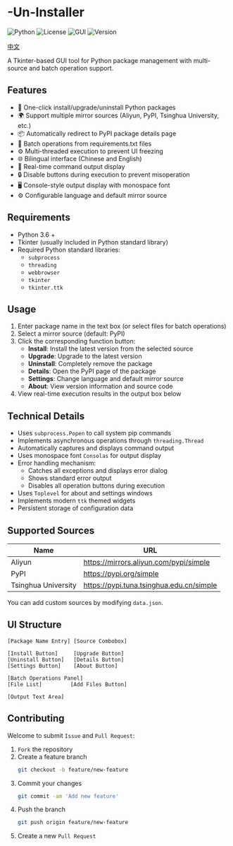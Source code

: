# -Un-Installer

![Python](https://img.shields.io/badge/Python-3.6%2B-blue?logo=python)
![License](https://img.shields.io/badge/License-Apache--2.0-green)
![GUI](https://img.shields.io/badge/GUI-Tkinter-orange)
![Version](https://img.shields.io/badge/Version-0.7.0-lightgrey)

[中文](README_CN.md)

A Tkinter-based GUI tool for Python package management with multi-source and batch operation support.

## Features

- 🚀 One-click install/upgrade/uninstall Python packages
- 🌍 Support multiple mirror sources (Aliyun, PyPI, Tsinghua University, etc.)
- 📦 Automatically redirect to PyPI package details page
- 📁 Batch operations from requirements.txt files
- ⚙️ Multi-threaded execution to prevent UI freezing
- 🌐 Bilingual interface (Chinese and English)
- 📜 Real-time command output display
- 🔒 Disable buttons during execution to prevent misoperation
- 🖥️ Console-style output display with monospace font
- ⚙️ Configurable language and default mirror source

## Requirements

- Python 3.6 +
- Tkinter (usually included in Python standard library)
- Required Python standard libraries:
  - `subprocess`
  - `threading`
  - `webbrowser`
  - `tkinter`
  - `tkinter.ttk`

## Usage

1. Enter package name in the text box (or select files for batch operations)
2. Select a mirror source (default: PyPI)
3. Click the corresponding function button:
   - **Install**: Install the latest version from the selected source
   - **Upgrade**: Upgrade to the latest version
   - **Uninstall**: Completely remove the package
   - **Details**: Open the PyPI page of the package
   - **Settings**: Change language and default mirror source
   - **About**: View version information and source code
4. View real-time execution results in the output box below

## Technical Details

- Uses `subprocess.Popen` to call system pip commands
- Implements asynchronous operations through `threading.Thread`
- Automatically captures and displays command output
- Uses monospace font `Consolas` for output display
- Error handling mechanism:
  - Catches all exceptions and displays error dialog
  - Shows standard error output
  - Disables all operation buttons during execution
- Uses `Toplevel` for about and settings windows
- Implements modern `ttk` themed widgets
- Persistent storage of configuration data

## Supported Sources

| Name                | URL                                      |
|---------------------|------------------------------------------|
| Aliyun             | https://mirrors.aliyun.com/pypi/simple   |
| PyPI               | https://pypi.org/simple                  |
| Tsinghua University| https://pypi.tuna.tsinghua.edu.cn/simple |

You can add custom sources by modifying `data.json`.

## UI Structure

```
[Package Name Entry] [Source Combobox]

[Install Button]     [Upgrade Button]
[Uninstall Button]   [Details Button]
[Settings Button]    [About Button]

[Batch Operations Panel]
[File List]         [Add Files Button]

[Output Text Area]
```

## Contributing

Welcome to submit `Issue` and `Pull Request`:

1. `Fork` the repository
2. Create a feature branch 
    ```bash
    git checkout -b feature/new-feature
    ```
3. Commit your changes
    ```bash
    git commit -am 'Add new feature'
    ```
4. Push the branch
    ```bash
    git push origin feature/new-feature
    ```
5. Create a new `Pull Request`
